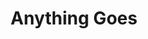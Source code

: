 ---
title: Anything Goes
year: 1973
opening_date: 1973-03-16
closing_date: 1973-03-31
layout: productions
featured_image: 
image_caption:
image_credit:
playbill:
category:
Theatre: Theatre Jacksonville
Venue: Little Theatre
cast:
  Reno Sweeny: Nancy Kaye
  Billy Crocker: Bill Milton
  Moonface Martin: Marshall Grauer
  Hope Harcourt: Nita Buchanon
  Bonnie: Harriet McPherson
  Sir Evelyn: Bill Harriman
  Mrs. Harcourt: Mary Coyle
  Whitney: David J. Putney, Jr.
  Bishop: Ken Wittich, Jr.
  Steward: Randy Weedman
  Reporter: Bob Barnes
  Cameraman: Terry Alters
  Ching: Leonard Alterman
  Ling: George Spelvin
  Purity: Denise Bolton
  Chastity: Connie Wesson
  Charity: Lynn Collins
  Virtue: Joyce Bizot
  Purser: Joe Piscopo
  Captain: Harry Hodge
  Sailor: Jon Kramerick
  Passenger:
    - Pete Peterson
    - Peggy Cone
    - Shirley Cooke
    - Rion Carswell
    - Susan De-Rosa
    - Tom Dunn
    - Bill Merwin
    - Cliff Parish
    - Vicki Roundtree
    - Roxanne Runnion
    - Ronald Waters
    - Kathy Wegant
    - Maggie Winstead
    - Leonard Alterman
    - Terry Alters
    - Carlene Bailey
    - Bob Barnes
crew:
  Director: Robert Knowles
  Scene Design: Hal Henderson
  Musical Director: Rosalind MacEnulty
  Choreographer: Buddy Sherwood
  Assistant Choreographer: Carlene Bailey
  Stage Manager: Doug Thomas
  Assistant Stage Manager: Vickie Morales
  Lighting:
    - Kelly Hart
    - Anne Lorio
  Costumes:
    - Nancy Kaye
    - Gert Herman
    - Mary Coyle
  Set Construction:
    - Terry Alters
    - Elliot Baker
    - Bob Barnes
    - Doug Chichester
    - Kelly Hart
    - Hal Nearhoff
  Set Painting:
    - Mike Blanky
    - Brian Cooke
    - Phyllis Marko
    - Terra Ohl
    - David Stillson
    - Dwight Stillson
    - Mary Ellen Wofford
  Stage Crew:
    - Jim Cortez
    - Paul Whitfield
  Properties:
    - Margaret Winstead
    - Frances Bierbaum
    - Nellie Coyle
    - Laurie Kaden
    - Mary Ellen Wofford
  Box Office:
    - Ann Dubow
  Cast Notes: Sabina Meyer
orchestra:
external_links:
---